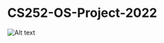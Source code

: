 # CS252-OS-Project-2022

<img src="https://drive.google.com/file/d/1stc6qsa-1zjvHJcGcUkAtfwhUPKG8yof/view?usp=share_link" alt="Alt text" title="Question 3.21">
